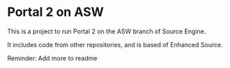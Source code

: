# Portal 2 on ASW

This is a project to run Portal 2 on the ASW branch of Source Engine.

It includes code from other repositories, and is based of Enhanced Source.

Reminder: Add more to readme
